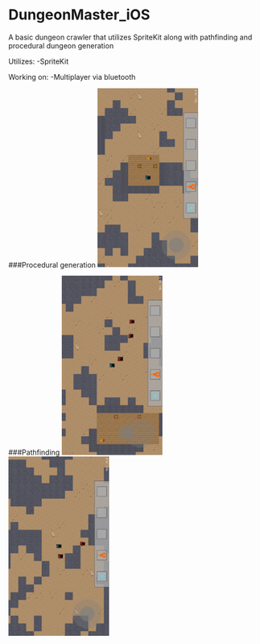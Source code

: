 # DungeonMaster_iOS
A basic dungeon crawler that utilizes SpriteKit along with pathfinding and procedural dungeon generation

Utilizes: 
  -SpriteKit
  
Working on:
  -Multiplayer via bluetooth

###Procedural generation
<img src="./Screenshots/World1.png" alt="Drawing" width="200 px"/>

###Pathfinding
<img src="./Screenshots/Enemies1.png" alt="Drawing" width="200 px"/>
<img src="./Screenshots/Enemies2.png" alt="Drawing" width="200 px"/>
